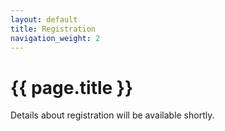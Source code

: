 ```yaml
---
layout: default
title: Registration
navigation_weight: 2
---
```


# {{ page.title }}

Details about registration will be available shortly.
